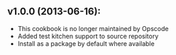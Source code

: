 ## v1.0.0 (2013-06-16):

- This cookbook is no longer maintained by Opscode
- Added test kitchen support to source repository
- Install as a package by default where available
